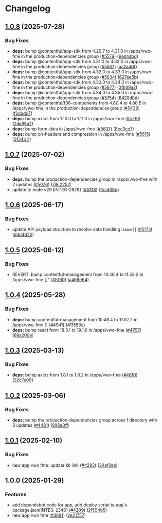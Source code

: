 # Changelog

## [1.0.8](https://github.com/contentful/marketplace-partner-apps/compare/vwo-fme-v1.0.7...vwo-fme-v1.0.8) (2025-07-28)


### Bug Fixes

* **deps:** bump @contentful/app-sdk from 4.29.7 to 4.31.0 in /apps/vwo-fme in the production-dependencies group ([#5579](https://github.com/contentful/marketplace-partner-apps/issues/5579)) ([9edadbd](https://github.com/contentful/marketplace-partner-apps/commit/9edadbdf1fc16bdb64651c428d163d19f5e911cc))
* **deps:** bump @contentful/app-sdk from 4.31.0 to 4.32.0 in /apps/vwo-fme in the production-dependencies group ([#5587](https://github.com/contentful/marketplace-partner-apps/issues/5587)) ([ac2a46f](https://github.com/contentful/marketplace-partner-apps/commit/ac2a46f061304e7265f6391845094b599886a7ac))
* **deps:** bump @contentful/app-sdk from 4.32.0 to 4.33.0 in /apps/vwo-fme in the production-dependencies group ([#5634](https://github.com/contentful/marketplace-partner-apps/issues/5634)) ([627ee5b](https://github.com/contentful/marketplace-partner-apps/commit/627ee5be1724766183660d6d13251484b9696282))
* **deps:** bump @contentful/app-sdk from 4.33.0 to 4.34.0 in /apps/vwo-fme in the production-dependencies group ([#5677](https://github.com/contentful/marketplace-partner-apps/issues/5677)) ([3fb09a2](https://github.com/contentful/marketplace-partner-apps/commit/3fb09a2961442e5d08caa4b95caf8cc44c52e0fb))
* **deps:** bump @contentful/app-sdk from 4.34.0 to 4.35.0 in /apps/vwo-fme in the production-dependencies group ([#5754](https://github.com/contentful/marketplace-partner-apps/issues/5754)) ([6420d0d](https://github.com/contentful/marketplace-partner-apps/commit/6420d0d5b910b9cadf990a0299150cd279cca243))
* **deps:** bump @contentful/f36-components from 4.80.4 to 4.80.5 in /apps/vwo-fme in the production-dependencies group ([#5439](https://github.com/contentful/marketplace-partner-apps/issues/5439)) ([f2dbdc7](https://github.com/contentful/marketplace-partner-apps/commit/f2dbdc7147095af61f16697ea26523b3eec46352))
* **deps:** bump axios from 1.10.0 to 1.11.0 in /apps/vwo-fme ([#5710](https://github.com/contentful/marketplace-partner-apps/issues/5710)) ([2da95a2](https://github.com/contentful/marketplace-partner-apps/commit/2da95a21ba9415561fc6635cf6a32403856c833d))
* **deps:** bump form-data in /apps/vwo-fme ([#5637](https://github.com/contentful/marketplace-partner-apps/issues/5637)) ([8ec3ce7](https://github.com/contentful/marketplace-partner-apps/commit/8ec3ce7c306436c1ca4ce39f7af26899fea9d5b9))
* **deps:** bump on-headers and compression in /apps/vwo-fme ([#5615](https://github.com/contentful/marketplace-partner-apps/issues/5615)) ([3f34b11](https://github.com/contentful/marketplace-partner-apps/commit/3f34b115f3c7b3f3a3173379d71c00d28e9eeb55))

## [1.0.7](https://github.com/contentful/marketplace-partner-apps/compare/vwo-fme-v1.0.6...vwo-fme-v1.0.7) (2025-07-02)


### Bug Fixes

* **deps:** bump the production-dependencies group in /apps/vwo-fme with 2 updates ([#5076](https://github.com/contentful/marketplace-partner-apps/issues/5076)) ([79c2252](https://github.com/contentful/marketplace-partner-apps/commit/79c2252ac4e17488cc7fea05051dc60724e6e16f))
* update to node v20 [INTEG-2829] ([#5318](https://github.com/contentful/marketplace-partner-apps/issues/5318)) ([fdc406d](https://github.com/contentful/marketplace-partner-apps/commit/fdc406d9328bc6279abb658dcf5a1bf28795a449))

## [1.0.6](https://github.com/contentful/marketplace-partner-apps/compare/vwo-fme-v1.0.5...vwo-fme-v1.0.6) (2025-06-17)


### Bug Fixes

* update API payload structure to resolve data handling issue [] ([#5173](https://github.com/contentful/marketplace-partner-apps/issues/5173)) ([ddd4622](https://github.com/contentful/marketplace-partner-apps/commit/ddd4622e89d3ec4b5c340b53984add17a5e3ec13))

## [1.0.5](https://github.com/contentful/marketplace-partner-apps/compare/vwo-fme-v1.0.4...vwo-fme-v1.0.5) (2025-06-12)


### Bug Fixes

* REVERT: bump contentful-management from 10.46.4 to 11.52.2 in /apps/vwo-fme []" ([#5160](https://github.com/contentful/marketplace-partner-apps/issues/5160)) ([a469e64](https://github.com/contentful/marketplace-partner-apps/commit/a469e6408e67050bcbce8792919d5e03ef5f0900))

## [1.0.4](https://github.com/contentful/marketplace-partner-apps/compare/vwo-fme-v1.0.3...vwo-fme-v1.0.4) (2025-05-28)


### Bug Fixes

* **deps:** bump contentful-management from 10.46.4 to 11.52.2 in /apps/vwo-fme [] ([#4941](https://github.com/contentful/marketplace-partner-apps/issues/4941)) ([411553c](https://github.com/contentful/marketplace-partner-apps/commit/411553c513562b8b3732f14b054174d3f4fa8e01))
* **deps:** bump react from 18.3.1 to 19.1.0 in /apps/vwo-fme ([#4757](https://github.com/contentful/marketplace-partner-apps/issues/4757)) ([68a209e](https://github.com/contentful/marketplace-partner-apps/commit/68a209e1406d9261614c861ae02dcc9f3beff35a))

## [1.0.3](https://github.com/contentful/marketplace-partner-apps/compare/vwo-fme-v1.0.2...vwo-fme-v1.0.3) (2025-03-13)


### Bug Fixes

* **deps:** bump axios from 1.8.1 to 1.8.2 in /apps/vwo-fme ([#4610](https://github.com/contentful/marketplace-partner-apps/issues/4610)) ([32c7e09](https://github.com/contentful/marketplace-partner-apps/commit/32c7e0954d800114f340d296f28a4ac3f26c3897))

## [1.0.2](https://github.com/contentful/marketplace-partner-apps/compare/vwo-fme-v1.0.1...vwo-fme-v1.0.2) (2025-03-06)


### Bug Fixes

* **deps:** bump the production-dependencies group across 1 directory with 3 updates ([#4481](https://github.com/contentful/marketplace-partner-apps/issues/4481)) ([908e3ff](https://github.com/contentful/marketplace-partner-apps/commit/908e3ffcf52f617c2a3d81d3191fce34086a2d26))

## [1.0.1](https://github.com/contentful/marketplace-partner-apps/compare/vwo-fme-v1.0.0...vwo-fme-v1.0.1) (2025-02-10)


### Bug Fixes

* new app vwo fme: update kb link ([#4293](https://github.com/contentful/marketplace-partner-apps/issues/4293)) ([34ef2ee](https://github.com/contentful/marketplace-partner-apps/commit/34ef2ee3ff896236e1aeba759e121fe311af855e))

## 1.0.0 (2025-01-29)


### Features

* add dependabot code for app, add deploy script to app's package.json[INTEG-2340] ([#4209](https://github.com/contentful/marketplace-partner-apps/issues/4209)) ([2f504b5](https://github.com/contentful/marketplace-partner-apps/commit/2f504b5326f161f32ea84614c39d732cd350d3c8))
* new app vwo fme ([#3881](https://github.com/contentful/marketplace-partner-apps/issues/3881)) ([2e21757](https://github.com/contentful/marketplace-partner-apps/commit/2e2175712f28e8786d8c26acb22e4d826e338c52))
